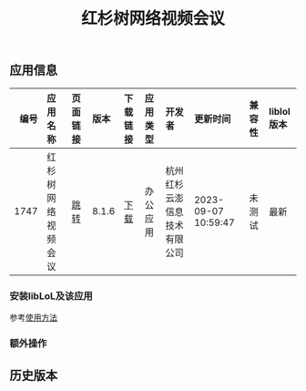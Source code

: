 ﻿---
id: 1747
title: 红杉树网络视频会议
toc: true
weight: 1747
---

## 应用信息 
|   编号 | 应用名称      | 页面链接                                        | 版本    | 下载链接                                                                | 应用类型   | 开发者            | 更新时间                | 兼容性   | liblol版本   |
|-----:|:----------|:--------------------------------------------|:------|:--------------------------------------------------------------------|:-------|:---------------|:--------------------|:------|:-----------|
| 1747 | 红杉树网络视频会议 | [跳转](http://app.loongapps.cn/#/detail/1747) | 8.1.6 | [下载](http://113.24.212.22:8090/upload/file/meeting-loongarch64.deb) | 办公应用   | 杭州红杉云澎信息技术有限公司 | 2023-09-07 10:59:47 | 未测试   | 最新         |
### 安装libLoL及该应用 
参考[使用方法](/docs/usage) 
### 额外操作 


## 历史版本 
 